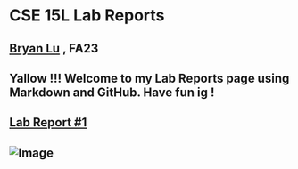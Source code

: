 # CSE 15L Lab Reports
## [Bryan Lu](https://guiuiy.github.io/cse15l-lab-reports/blu.html) , FA23

Yallow !!! Welcome to my Lab Reports page using Markdown and GitHub. Have fun ig !
---
## [Lab Report #1](https://guiuiy.github.io/cse15l-lab-reports/lab1.html#lab-report-1)
![Image](https://miro.medium.com/v2/resize:fit:1200/0*n-2bW82Z6m6U2bij.jpeg)
---


